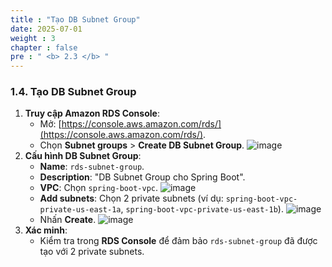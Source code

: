 ```yaml
---
title : "Tạo DB Subnet Group"
date: 2025-07-01
weight : 3
chapter : false
pre : " <b> 2.3 </b> "
---
```

### 1.4. Tạo DB Subnet Group

1. **Truy cập Amazon RDS Console**:
   - Mở: [https://console.aws.amazon.com/rds/](https://console.aws.amazon.com/rds/).
   - Chọn **Subnet groups** > **Create DB Subnet Group**.
![image](/images/tao_db_subnet_group/screenshot_1752390108.png)
2. **Cấu hình DB Subnet Group**:
   - **Name**: `rds-subnet-group`.
   - **Description**: "DB Subnet Group cho Spring Boot".
   - **VPC**: Chọn `spring-boot-vpc`.
   ![image](/images/tao_db_subnet_group/screenshot_1752390165.png)
   - **Add subnets**: Chọn 2 private subnets (ví dụ: `spring-boot-vpc-private-us-east-1a`, `spring-boot-vpc-private-us-east-1b`).
   ![image](/images/tao_db_subnet_group/screenshot_1752390313.png)
   - Nhấn **Create**.
![image](/images/tao_db_subnet_group/screenshot_1752390329.png)
3. **Xác minh**:
   - Kiểm tra trong **RDS Console** để đảm bảo `rds-subnet-group` đã được tạo với 2 private subnets.